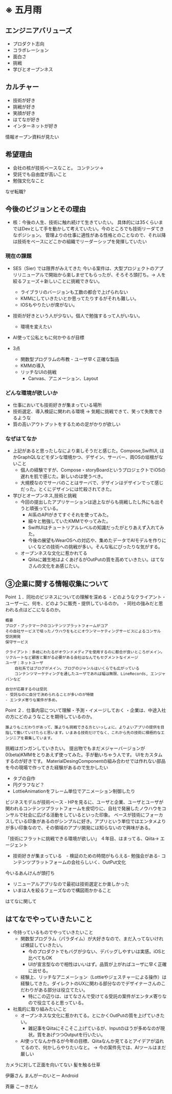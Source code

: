 # ※ 五月雨

## エンジニアバリューズ
- プロダクト志向
- コラボレーション
- 面白さ
- 挑戦
- 学びとオープンネス

## カルチャー
- 技術が好き
- 挑戦が好き
- 笑顔が好き
- はてなが好き
- インターネットが好き

情報オープン資料が見たい

## 希望理由
- 会社の核が技術ベースなこと。 コンテンツ-> 
- 受託でも自由度が高いこと
- 勉強文化なこと

なぜ転職?
## 今後のビジョンとその理由
- 核：今後の人生、技術に触れ続けて生きていたい。
具体的には35くらいまではDevとして手を動かして考えていたい。今のところでも技術リーダてきなポジション。
管理よりの仕事に適性がある性格とのことなので、それ以降は技術をベースにどこかの組織でリーダーシップを発揮していたい

### 現在の課題
- SES（Sier) では限界がみえてきた
今いる案件は、大型プロジェクトのアプリリニューアルで開始から楽しませてもらったが、そろそろ頭打ち。-> 人を絞るフェーズ＋新しいことに挑戦できない。
    - ライブラリのバージョンも工数の都合で上げられない
    - KMMにしていきたいとか思ってたりするがそれも難しい。
    - IOSもやりたいが席がない。
- 技術が好きという人が少ない。個人で勉強するって人がいない。
    - 環境を変えたい
- AI使って公私ともに何かやるが目標

- 3点
    - 関数型プログラムの布教 - ユーザ早く正確な製品
    - KMMの導入
    - リッチなUIの挑戦
        - Canvas、アニメーション、Layout

### どんな環境が欲しいか
- 仕事においても技術好きが集まっている場所
- 技術選定、導入検証に関われる環境 -> 気軽に挑戦できて、笑って失敗できるような
- 質の高いアウトプットをするための足がかりが欲しい

### なぜはてなか
- 上記があると思ったしなにより楽しそうだと感じた。Compose,SwiftUI, ほかGraphQLなどモダンな環境かつ、デザイン、サーバー、両OSの垣根がないこと
    - 個人の経験ですが、Compose・storyBoardというプロジェクトでiOSの遅れを肌で感じた。新しいのは使うべき。
    - 大規模なのでサーバのことはサーバで、デザインはデザインでって感じだった。とくにデザインには忙殺されてきた。
- 学びとオープンネス,技術と挑戦
    - 今回の提出したアプリケーションは途上ながらも挑戦したし外にも出そうと頑張っている。
        - AI系のAPIがきてすぐそれを使ってみた。
        - 細々と勉強していたKMMでやってみた。
        - SwiftUIはチュートリアルレベルの知識だったがとりあえず入れてみた。
        - 今後の展望もWearOSへの対応や、集めたデータでAIモデルを作りにいくなどの技術への挑戦が多い。そんな私にぴったりな気がする。    
    - オープンネスな文化に惹かれてる
        - Qiitaに雑生地はよくあげるがOutPutの質を高めていきたい。はてなさんの文化をあ感じたい。

## ③企業に関する情報収集について
Point １．同社のビジネスについての理解を深める
・どのようなクライアント・ユーザーに、何を、どのように販売・提供しているのか。
・同社の強みだと思われる点はどこになるのか。
```
概要
ブログ・ブックマークのコンテンツプラットフォームがコア
その自社サービスで培ったノウハウをもとにオウンマーケティングサービスによるコンサル
受託開発
保守サービス

クライアント：多岐にわたるがオウンドメディアを使用するのに都合が良いところがメイン。リクルートなど顧客と繋がる必要がある会社はなんでもセグメントなイメージ
ユーザ：ネットユーザ
    自社系ではブログがメイン。ブログのジャンルはいくらでも広がっている
    コンテンツマーケティングを通したユーザであれば幅は無限、LineRecords, エンジャパンなど

自分が応募するのは受託
- 受託なのに自分で決められることが多いのが特徴
- エンタメ寄りな案件が多め。
```
Point ２．仕事内容について理解・予測・イメージしておく
・企業は、中途入社の方にどのようなことを期待しているのか。

```
誰よりもこだわりがあって、誰よりも挑戦できる方といっしょに、よりよいアプリの提供を目指して働いていけたらと思います。いまある技術だけでなく、これから先の技術に積極的なエンジニアを募集しています。
```
挑戦はガンガンしていきたい。
提出物でもまだメジャーバージョンが0(beta)KMMをとりあえず使ってみた。手が動いちゃう人です。
UIをカスタムするのが好きです。
MaterialDesingComponentの組み合わせでは作れない部品を今の現場で作ってきた経験があるので生かしたい
- タブの自作
- 円グラフなど？
- LottieAnimationをフレーム単位でアニメーション制御したり

ビジネスモデルが技術ベース
    - HPを見るに、ユーザと企業、ユーザとユーザが関われるコンテンツプラットフォームを皮切りに、自社で発展したノウハウをコンサルで社会に広げる活動をしているといった印象。
    ベースが技術にフォーカスしている印象があるのがシンプルに好き。アプリという単位ではエンタメよりが多い印象なので、その領域のアプリ開発には知らないので興味がある。


「技術にフラットに挑戦できる環境が欲しい」
４年目、はまってる、Qiita-> エージェント

- 技術好きが集まっている　- 検証のための時間がもらえる- 勉強会がある- コンテンツプラットフォームの会社らしいく、OutPut文化　


今いるあんけんが頭打ち
- リニューアルアプリなので最初は技術選定とか楽しかった
- いまは人を絞るフェーズなので構図雨かかること

はてなに関して
## はてなでやっていきたいこと
- 今持っているものでやっていきたいこと
    - 関数型プログラム（パラダイム）が大好きなので、まだ入ってないければ検証していきたい。
        - 今のプロダクトでもバグが少ない、デバッグしやすいは実感。iOSと比べてもOK
        - UIが宣言型なので相性はいいはず。品質が上がればユーザに早く正確に出せる。
    - 経験上、リッチなアニメーション（Lottieやジェスチャーによる操作）は経験してきた。ダイレクトのUXに関わる部分なのでデザイナーさんのこだわりがある部分は役立てたい。
        - 特にこの辺りは、はてなさんで受けてる受託の案件がエンタメ寄りなので役立てると思っている。
- 社風的に取り組みたいこと
    - オープンネスな文化に惹かれてる。とにかくOutPutの質を上げていきたい。
        - 雑記事をQiitaにそこそこ上げているが、Inputのほうが多めなのが現状。質をあげつつOutputを行いたい。
    - AI使ってなんか作るが今年の目標、Qiitaなんか見てるとアイデアが溢れてるので、何かしらやりたいなと。 -> 今の案件先では、AIツールはまだ厳しい


カメラに対して正面を向いてない
髪を触る仕草



伊藤さん
まんがーのいとー
Android

斉藤
こーきだん